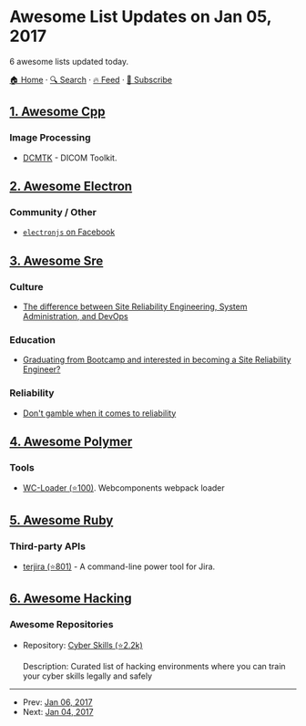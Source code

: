 # Awesome List Updates on Jan 05, 2017

6 awesome lists updated today.

[🏠 Home](/README.md) · [🔍 Search](https://test.trackawesomelist.com/search/) · [🔥 Feed](https://test.trackawesomelist.com/rss.xml) · [📮 Subscribe](https://trackawesomelist.us17.list-manage.com/subscribe?u=d2f0117aa829c83a63ec63c2f&id=36a103854c)



## [1. Awesome Cpp](/content/fffaraz/awesome-cpp/README.md)

### Image Processing

*   [DCMTK](http://dicom.offis.de/dcmtk.php.en) - DICOM Toolkit.

## [2. Awesome Electron](/content/sindresorhus/awesome-electron/README.md)

### Community / Other

*   [`electronjs` on Facebook](https://www.facebook.com/groups/electronjs/)

## [3. Awesome Sre](/content/dastergon/awesome-sre/README.md)

### Culture

*   [The difference between Site Reliability Engineering, System Administration, and DevOps](https://standalone-sysadmin.com/the-difference-between-site-reliability-engineering-system-administration-and-devops-d05031495499)

### Education

*   [Graduating from Bootcamp and interested in becoming a Site Reliability Engineer?](https://medium.com/@tammybutow/graduating-from-bootcamp-and-interested-in-becoming-a-site-reliability-engineer-b69a38ce858b)

### Reliability

*   [Don't gamble when it comes to reliability](https://www.oreilly.com/ideas/dont-gamble-when-it-comes-to-reliability)

## [4. Awesome Polymer](/content/Granze/awesome-polymer/README.md)

### Tools

*   [WC-Loader (⭐100)](https://github.com/aruntk/wc-loader). Webcomponents webpack loader

## [5. Awesome Ruby](/content/markets/awesome-ruby/README.md)

### Third-party APIs

*   [terjira (⭐801)](https://github.com/keepcosmos/terjira) - A command-line power tool for Jira.

## [6. Awesome Hacking](/content/Hack-with-Github/Awesome-Hacking/README.md)

### Awesome Repositories

- Repository: [Cyber Skills (⭐2.2k)](https://github.com/joe-shenouda/awesome-cyber-skills)

  Description: Curated list of hacking environments where you can train your cyber skills legally and safely



---

- Prev: [Jan 06, 2017](/content/2017/01/06/README.md)
- Next: [Jan 04, 2017](/content/2017/01/04/README.md)